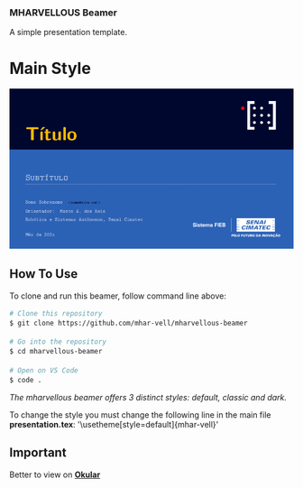 ### MHARVELLOUS Beamer
A simple presentation template.

# Main Style
<p align="center">
  <img src="./img/default.png" alt="Size Limit CLI" width="738">
</p>


## How To Use

To clone and run this beamer, follow command line above:

```bash
# Clone this repository
$ git clone https://github.com/mhar-vell/mharvellous-beamer

# Go into the repository
$ cd mharvellous-beamer

# Open on VS Code
$ code .

```
*The mharvellous beamer offers 3 distinct styles: default, classic and dark.*

To change the style you must change the following line in the main file **presentation.tex**:
'\usetheme[style=default]{mhar-vell}'


## Important
Better to view on **[Okular]**



[Okular]: https://okular.kde.org


